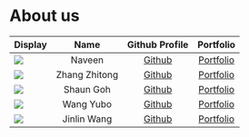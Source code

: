 # About us


Display |     Name      | Github Profile | Portfolio 
--------|:-------------:|:--------------:|:---------:
![](https://via.placeholder.com/100.png?text=Photo) |    Naveen     | [Github](https://github.com/naveen42x) | [Portfolio](docs/team/naveen42x.md)
![](https://via.placeholder.com/100.png?text=Photo) | Zhang Zhitong | [Github](https://github.com/Zhang-Zhitong) | [Portfolio](docs/team/ZhangZhitong.md)
![](https://via.placeholder.com/100.png?text=Photo) |   Shaun Goh   | [Github](https://github.com/shaunngoh) | [Portfolio](docs/team/shaunngoh.md)
![](https://via.placeholder.com/100.png?text=Photo) |   Wang Yubo   | [Github](https://github.com/YubotKwng) | [Portfolio](docs/team/yubotkwng.md)
![](https://via.placeholder.com/100.png?text=Photo) | Jinlin Wang | [Github](https://github.com/Lucky-Yuan00) | [Portfolio](docs/team/johndoe.md)

